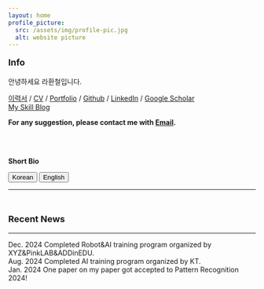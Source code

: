 ```yaml
---
layout: home
profile_picture:
  src: /assets/img/profile-pic.jpg
  alt: website picture
---
```

<p style="font-size: 18px;">
  <strong>Info</strong><br>
</p>
<p>
  안녕하세요 라환철입니다. 
</p> 
<p>
  <a href="/assets/pdf/resume.pdf" target="_blank">이력서</a> / <a href="/assets/pdf/CV_HyunWoo.pdf" target="_blank">CV</a> / <a href="/assets/pdf/portfolio.pdf" target="_blank">Portfolio</a> / <a href="https://github.com/khw11044" target="_blank">Github</a> / <a href="https://www.linkedin.com/in/hyunwoo-kim-35a441205/" target="_blank">LinkedIn</a> / <a href="https://scholar.google.co.kr/citations?user=FhdyFDMAAAAJ&hl=ko&authuser=1" target="_blank">Google Scholar</a><br>
  <a href="https://hyundoil.tistory.com/" target="_blank">My Skill Blog</a> <br>
</p>
<p>
  <strong>For any suggestion, please contact me with <a href="mailto:fkghkscjf@gmail.com">Email</a>.</strong><br>
</p>
<br>
<br>
<p id="short-bio-title">
  <strong>Short Bio</strong>
</p>
<div id="short-bio-container">
  <div id="language-switch">
    <button id="btn-korean" class="active">Korean</button>
    <button id="btn-english">English</button>
  </div>
  <hr id="short-bio-divider"> <!-- 가로선 추가 -->
  <p id="short-bio-content"></p>
</div>
<br>
<p style="font-size: 18px;">
  <strong>Recent News</strong><br>
</p>
<hr id="short-bio-divider"> <!-- 가로선 추가 -->
<p>
Dec. 2024 Completed Robot&AI training program organized by XYZ&PinkLAB&ADDinEDU.<br>
Aug. 2024 Completed AI training program organized by KT.<br>
Jan. 2024 One paper on my paper got accepted to Pattern Recognition 2024!<br>
</p>
